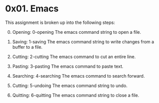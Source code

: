 # 0x01. Emacs #

This assignment is broken up into the following steps:


0. Opening: 0-opening
The emacs command string to open a file.

1. Saving: 1-saving
The emacs command string to write changes from a buffer to a file.

2. Cutting: 2-cutting
The emacs command to cut an entire line.

3. Pasting: 3-pasting
The emacs command to paste text.

4. Searching: 4-searching
The emacs command to search forward.

5. Cutting: 5-undoing
The emacs command string to undo.

6. Quitting: 6-quitting
The emacs command string to close a file.
